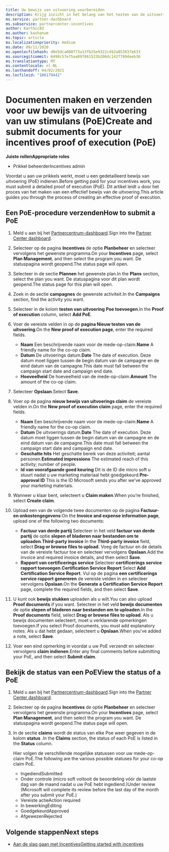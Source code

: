 ```yaml
---
title: Uw bewijs van uitvoering voorbereiden
description: Krijg inzicht in het belang van het testen van de uitvoering (PoE), de tijd lijnen, de weergave status en de richt lijnen voor verzen ding.
ms.service: partner-dashboard
ms.subservice: partnercenter-incentives
author: Karthic83
ms.author: kashanum
ms.topic: article
ms.localizationpriority: medium
ms.date: 09/11/2020
ms.openlocfilehash: d0e5dca008f73a13fb25e9322c492a053037e633
ms.sourcegitcommit: 6498c57e75aa097861523b206dc142f789deeb36
ms.translationtype: MT
ms.contentlocale: nl-NL
ms.lasthandoff: 04/02/2021
ms.locfileid: "106179442"
---
```

# <a name="create-and-submit-documents-for-your-incentives-proof-of-execution-poe"></a><span data-ttu-id="e296c-103">Documenten maken en verzenden voor uw bewijs van de uitvoering van uw stimulans (PoE)</span><span class="sxs-lookup"><span data-stu-id="e296c-103">Create and submit documents for your incentives proof of execution (PoE)</span></span>

<span data-ttu-id="e296c-104">**Juiste rollen**</span><span class="sxs-lookup"><span data-stu-id="e296c-104">**Appropriate roles**</span></span>

- <span data-ttu-id="e296c-105">Prikkel beheerder</span><span class="sxs-lookup"><span data-stu-id="e296c-105">Incentives admin</span></span>

<span data-ttu-id="e296c-106">Voordat u aan uw prikkels werkt, moet u een gedetailleerd bewijs van uitvoering (PoE) indienen.</span><span class="sxs-lookup"><span data-stu-id="e296c-106">Before getting paid for your incentives work, you must submit a detailed proof of execution (PoE).</span></span> <span data-ttu-id="e296c-107">Dit artikel leidt u door het proces van het maken van een effectief bewijs van de uitvoering.</span><span class="sxs-lookup"><span data-stu-id="e296c-107">This article guides you through the process of creating an effective proof of execution.</span></span>

## <a name="how-to-submit-a-poe"></a><span data-ttu-id="e296c-108">Een PoE-procedure verzenden</span><span class="sxs-lookup"><span data-stu-id="e296c-108">How to submit a PoE</span></span>

1. <span data-ttu-id="e296c-109">Meld u aan bij het [Partnercentrum-dashboard](https://partner.microsoft.com/dashboard/).</span><span class="sxs-lookup"><span data-stu-id="e296c-109">Sign into the [Partner Center dashboard](https://partner.microsoft.com/dashboard/).</span></span>

2. <span data-ttu-id="e296c-110">Selecteer op de pagina **Incentives** de optie **Planbeheer** en selecteer vervolgens het gewenste programma.</span><span class="sxs-lookup"><span data-stu-id="e296c-110">On your **Incentives** page, select **Plan Management**, and then select the program you want.</span></span> <span data-ttu-id="e296c-111">De statuspagina wordt geopend.</span><span class="sxs-lookup"><span data-stu-id="e296c-111">The status page will open.</span></span>

3. <span data-ttu-id="e296c-112">Selecteer in de sectie **Plannen** het gewenste plan.</span><span class="sxs-lookup"><span data-stu-id="e296c-112">In the **Plans** section, select the plan you want.</span></span> <span data-ttu-id="e296c-113">De statuspagina voor dit plan wordt geopend.</span><span class="sxs-lookup"><span data-stu-id="e296c-113">The status page for this plan will open.</span></span>

4. <span data-ttu-id="e296c-114">Zoek in de sectie **campagnes** de gewenste activiteit.</span><span class="sxs-lookup"><span data-stu-id="e296c-114">In the **Campaigns** section, find the activity you want.</span></span>

5. <span data-ttu-id="e296c-115">Selecteer in de kolom **testen van uitvoering** **Poe toevoegen**.</span><span class="sxs-lookup"><span data-stu-id="e296c-115">In the **Proof of execution** column, select **Add PoE**.</span></span>

6. <span data-ttu-id="e296c-116">Voer de vereiste velden in op de **pagina Nieuw testen van de uitvoering**.</span><span class="sxs-lookup"><span data-stu-id="e296c-116">On the **New proof of execution page**, enter the required fields.</span></span>

   - <span data-ttu-id="e296c-117">**Naam**  Een beschrijvende naam voor de mede-op-claim.</span><span class="sxs-lookup"><span data-stu-id="e296c-117">**Name**  A friendly name for the co-op claim.</span></span>
   - <span data-ttu-id="e296c-118">**Datum**  De uitvoerings datum.</span><span class="sxs-lookup"><span data-stu-id="e296c-118">**Date**  The date of execution.</span></span> <span data-ttu-id="e296c-119">Deze datum moet liggen tussen de begin datum van de campagne en de eind datum van de campagne.</span><span class="sxs-lookup"><span data-stu-id="e296c-119">This date must fall between the campaign start date and campaign end date.</span></span>
   - <span data-ttu-id="e296c-120">**Hoeveelheid**  De hoeveelheid van de mede-op-claim.</span><span class="sxs-lookup"><span data-stu-id="e296c-120">**Amount**  The amount of the co-op claim.</span></span>

7. <span data-ttu-id="e296c-121">Selecteer **Opslaan**.</span><span class="sxs-lookup"><span data-stu-id="e296c-121">Select **Save**.</span></span>

8. <span data-ttu-id="e296c-122">Voer op de pagina **nieuw bewijs van uitvoerings claim** de vereiste velden in.</span><span class="sxs-lookup"><span data-stu-id="e296c-122">On the **New proof of execution claim** page, enter the required fields.</span></span>

   - <span data-ttu-id="e296c-123">**Naam**  Een beschrijvende naam voor de mede-op-claim.</span><span class="sxs-lookup"><span data-stu-id="e296c-123">**Name**  A friendly name for the co-op claim.</span></span>
   - <span data-ttu-id="e296c-124">**Datum**  De uitvoerings datum.</span><span class="sxs-lookup"><span data-stu-id="e296c-124">**Date**  The date of execution.</span></span> <span data-ttu-id="e296c-125">Deze datum moet liggen tussen de begin datum van de campagne en de eind datum van de campagne.</span><span class="sxs-lookup"><span data-stu-id="e296c-125">This date must fall between the campaign start date and campaign end date.</span></span>
   - <span data-ttu-id="e296c-126">**Geschatte hits**   Het geschatte bereik van deze activiteit; aantal personen.</span><span class="sxs-lookup"><span data-stu-id="e296c-126">**Estimated impressions**   The estimated reach of this activity; number of people.</span></span>
   - <span data-ttu-id="e296c-127">**Id van voorafgaande goed keuring**   Dit is de ID die micro soft u stuurt nadat u uw marketing materiaal hebt goedgekeurd.</span><span class="sxs-lookup"><span data-stu-id="e296c-127">**Pre-approval ID**   This is the ID Microsoft sends you after we’ve approved your marketing materials.</span></span>

9. <span data-ttu-id="e296c-128">Wanneer u klaar bent, selecteert u **Claim maken**.</span><span class="sxs-lookup"><span data-stu-id="e296c-128">When you’re finished, select **Create claim**.</span></span>

10. <span data-ttu-id="e296c-129">Upload een van de volgende twee documenten op de pagina **Factuur- en onkostengegevens**:</span><span class="sxs-lookup"><span data-stu-id="e296c-129">On the **Invoice and expense information page**, upload one of the following two documents:</span></span>
    - <span data-ttu-id="e296c-130">**Factuur van derde partij**  Selecteer in het veld **factuur van derde partij** de optie **slepen of bladeren naar bestanden om te uploaden**.</span><span class="sxs-lookup"><span data-stu-id="e296c-130">**Third-party invoice**  In the **Third-party invoice** field, select **Drag or browse files to upload**.</span></span> <span data-ttu-id="e296c-131">Voeg de factuur en de details van de vereiste factuur toe en selecteer vervolgens **Opslaan**.</span><span class="sxs-lookup"><span data-stu-id="e296c-131">Add the invoice and required invoice details, and then select **Save**.</span></span>
    - <span data-ttu-id="e296c-132">**Rapport van certificerings service**  Selecteer **certificerings service rapport toevoegen**.</span><span class="sxs-lookup"><span data-stu-id="e296c-132">**Certification Service Report**  Select **Add Certification Service Report**.</span></span> <span data-ttu-id="e296c-133">Vul op de pagina **een certificerings service rapport genereren** de vereiste velden in en selecteer vervolgens **Opslaan**.</span><span class="sxs-lookup"><span data-stu-id="e296c-133">On the **Generate a Certification Service Report** page, complete the required fields, and then select **Save**.</span></span>

11. <span data-ttu-id="e296c-134">U kunt ook **bewijs stukken** uploaden als u wilt.</span><span class="sxs-lookup"><span data-stu-id="e296c-134">You can also upload **Proof documents** if you want.</span></span> <span data-ttu-id="e296c-135">Selecteer in het veld **bewijs documenten** de optie **slepen of bladeren naar bestanden om te uploaden**.</span><span class="sxs-lookup"><span data-stu-id="e296c-135">In the **Proof documents** field, select **Drag or browse files to upload**.</span></span> <span data-ttu-id="e296c-136">Als u bewijs documenten selecteert, moet u verklarende opmerkingen toevoegen.</span><span class="sxs-lookup"><span data-stu-id="e296c-136">If you select Proof documents, you must add explanatory notes.</span></span> <span data-ttu-id="e296c-137">Als u dat hebt gedaan, selecteert u **Opslaan**.</span><span class="sxs-lookup"><span data-stu-id="e296c-137">When you’ve added a note, select **Save**.</span></span>

12. <span data-ttu-id="e296c-138">Voer een eind opmerking in voordat u uw PoE verzendt en selecteer vervolgens **claim indienen**.</span><span class="sxs-lookup"><span data-stu-id="e296c-138">Enter any final comments before submitting your PoE, and then select **Submit claim**.</span></span>

## <a name="view-the-status-of-a-poe"></a><span data-ttu-id="e296c-139">Bekijk de status van een PoE</span><span class="sxs-lookup"><span data-stu-id="e296c-139">View the status of a PoE</span></span>

1. <span data-ttu-id="e296c-140">Meld u aan bij het [Partnercentrum-dashboard](https://partner.microsoft.com/dashboard/).</span><span class="sxs-lookup"><span data-stu-id="e296c-140">Sign into the [Partner Center dashboard](https://partner.microsoft.com/dashboard/).</span></span>

2. <span data-ttu-id="e296c-141">Selecteer op de pagina **Incentives** de optie **Planbeheer** en selecteer vervolgens het gewenste programma.</span><span class="sxs-lookup"><span data-stu-id="e296c-141">On your **Incentives** page, select **Plan Management**, and then select the program you want.</span></span> <span data-ttu-id="e296c-142">De statuspagina wordt geopend.</span><span class="sxs-lookup"><span data-stu-id="e296c-142">The status page will open.</span></span>

3. <span data-ttu-id="e296c-143">In de sectie **claims** wordt de status van elke Poe weer gegeven in de kolom **status** .</span><span class="sxs-lookup"><span data-stu-id="e296c-143">In the **Claims** section, the status of each PoE is listed in the **Status** column.</span></span>

   <span data-ttu-id="e296c-144">Hier volgen de verschillende mogelijke statussen voor uw mede-op-claim PoE.</span><span class="sxs-lookup"><span data-stu-id="e296c-144">The following are the various possible statuses for your co-op claim PoE.</span></span>

   - <span data-ttu-id="e296c-145">Ingediend</span><span class="sxs-lookup"><span data-stu-id="e296c-145">Submitted</span></span>
   - <span data-ttu-id="e296c-146">Onder controle (micro soft voltooit de beoordeling vóór de laatste dag van de maand nadat u uw PoE hebt ingediend.)</span><span class="sxs-lookup"><span data-stu-id="e296c-146">Under review (Microsoft will complete its review before the last day of the month after you submit your PoE.)</span></span>
   - <span data-ttu-id="e296c-147">Vereiste actie</span><span class="sxs-lookup"><span data-stu-id="e296c-147">Action required</span></span>
   - <span data-ttu-id="e296c-148">In bewerking</span><span class="sxs-lookup"><span data-stu-id="e296c-148">Editing</span></span>
   - <span data-ttu-id="e296c-149">Goedgekeurd</span><span class="sxs-lookup"><span data-stu-id="e296c-149">Approved</span></span>
   - <span data-ttu-id="e296c-150">Afgewezen</span><span class="sxs-lookup"><span data-stu-id="e296c-150">Rejected</span></span>

## <a name="next-steps"></a><span data-ttu-id="e296c-151">Volgende stappen</span><span class="sxs-lookup"><span data-stu-id="e296c-151">Next steps</span></span>

- [<span data-ttu-id="e296c-152">Aan de slag gaan met Incentives</span><span class="sxs-lookup"><span data-stu-id="e296c-152">Getting started with incentives</span></span>](incentives-get-started-intro.md)
